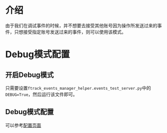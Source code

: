 # 介绍
由于我们在调试事件的时候，并不想要去接受其他账号因为操作所发送过来的事件，只想接受指定账号发送过来的事件，则可以使用该模式。

# Debug模式配置
## 开启Debug模式
只需要设置```ftrack_events_manager_helper.events_test_server.py```中的```DEBUG=True```，然后运行该文件即可。
## Debug模式配置
可以参考[配置页面](./config.md#用户配置)
